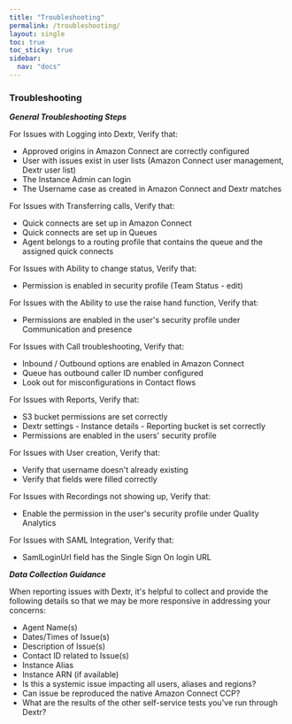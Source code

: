 ```yaml
---
title: "Troubleshooting"
permalink: /troubleshooting/
layout: single
toc: true
toc_sticky: true
sidebar:
  nav: "docs"
---
```


### Troubleshooting

***General Troubleshooting Steps***

For Issues with Logging into Dextr, Verify that:
- Approved origins in Amazon Connect are correctly configured
- User with issues exist in user lists (Amazon Connect user management, Dextr user list)
- The Instance Admin can login
- The Username case as created in Amazon Connect and Dextr matches

For Issues with Transferring calls, Verify that:
- Quick connects are set up in Amazon Connect
- Quick connects are set up in Queues
- Agent belongs to a routing profile that contains the queue and the assigned quick connects

For Issues with Ability to change status, Verify that:
- Permission is enabled in security profile (Team Status - edit)

For Issues with the Ability to use the raise hand function, Verify that:
- Permissions are enabled in the user's security profile under Communication and presence

For Issues with Call troubleshooting, Verify that:
- Inbound / Outbound options are enabled in Amazon Connect
- Queue has outbound caller ID number configured
- Look out for misconfigurations in Contact flows

For Issues with Reports, Verify that:
- S3 bucket permissions are set correctly
- Dextr settings - Instance details - Reporting bucket is set correctly
- Permissions are enabled in the users' security profile

For Issues with User creation, Verify that:
- Verify that username doesn't already existing
- Verify that fields were filled correctly

For Issues with Recordings not showing up, Verify that:
- Enable the permission in the user's security profile under Quality Analytics

For Issues with SAML Integration, Verify that:
- SamlLoginUrl field has the Single Sign On login URL

***Data Collection Guidance***

When reporting issues with Dextr, it's helpful to collect and provide the following details so that we may be more responsive in addressing your concerns:
- Agent Name(s)
- Dates/Times of Issue(s)
- Description of Issue(s)
- Contact ID related to Issue(s)
- Instance Alias
- Instance ARN (if available)
- Is this a systemic issue impacting all users, aliases and regions?
- Can issue be reproduced the native Amazon Connect CCP?
- What are the results of the other self-service tests you've run through Dextr?
